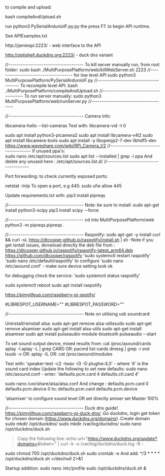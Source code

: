 to compile and upload:


bash compileAndUpload.sh

run python3 PySerialArdunioIF.py.py the press F7. to begin API runtime.

See APIExamples.txt  

http://jamiespi:2223/ - web interface to the API

http://optishell.duckdns.org:2223/ - duck dns variant

//--------------------------------------
To kill server manually run, from root folder:
sudo bash ./MultiPurposePlatform/web/killWebServer.sh 2223
//--------------------------------------
for low level API
sudo python3 MultiPurposePlatform/PySerialArdunioIF.py
//--------------------------------------
To recompile level API:
bash ./MultiPurposePlatform/compileAndUpload.sh
//--------------------------------------
To run server manually:
sudo python3 MultiPurposePlatform/web/runServer.py
//--------------------------------------

//--------------------------------------
Camera info:

libcamera-hello --list-cameras
Test with:  libcamera-vid -t 0

sudo apt install python3-picamera2
sudo apt install libcamera-v4l2
sudo apt install libcamera-tools
sudo apt install -y libopenjp2-7-dev libhdf5-dev
https://www.waveshare.com/wiki/RPi_Camera_V2
//--------------------------------------
If unused ppa's:  
sudo nano /etc/apt/sources.list
sudo apt list --installed | grep -i ppa 
And delete any unused here : /etc/apt/sources.list.d/
//--------------------------------------


Port forwarding: 
to check currently exposed ports:

netstat -tnlp
To open a port, e.g 445: sudo ufw allow 445

Update requirements.txt with:
pip3 install pipreqs

//--------------------------------------
Note: be sure to install:
sudo apt-get install python3-scipy
pip3 install scipy --force


//--------------------------------------
cd into MultiPurposePlatform/web
python3 -m  pipreqs.pipreqs .

//--------------------------------------
Raspotify:
sudo apt-get -y install curl && curl -sL https://dtcooper.github.io/raspotify/install.sh | sh
-Note if you get isntall issues, donwload directly the deb file from : https://dtcooper.github.io/raspotify/raspotify-latest_arm64.deb
https://github.com/dtcooper/raspotify
'sudo systemctl restart raspotify'
'sudo nano /etc/default/raspotify' to configure
'sudo nano /etc/asound.conf' - make sure device setting look ok

for debugging check the service:
'sudo systemctl status raspotify'

sudo systemctl reboot
sudo apt install raspotify

https://pimylifeup.com/raspberry-pi-spotify/

#LIBRESPOT_USERNAME="<Your username>"
#LIBRESPOT_PASSWORD="<Your username>"

//--------------------------------------
Note on utilising usb soundcard:

Uninstall/reinstall alsa:
  sudo apt-get remove alsa-utilssudo
  sudo apt-get remove alsamixer
  sudo apt-get install alsa-utils
  sudo apt-get install alsamixer
  sudo apt install pulseaudio-module-bluetooth
  pulseaudio --start


To set sound output device, mixed results from:
cat /proc/asound/cards
aplay -l
aplay -L | grep CARD
OR:
pacmd list-cards
dmesg | grep -i snd
lsusb -v
OR:
aplay -lL
OR:
cat /proc/asound/modules

Test with: 'speaker-test -c2 -twav -l3 -D plughw:4,0' - where '4' is the sound card index
Update the following to set new defaults:
sudo nano /etc/asound.conf - enter: 'defaults.pcm.card 4 defaults.ctl.card 4'


sudo nano /usr/share/alsa/alsa.conf
And change :
defaults.pcm.card 0
defaults.pcm.device 0
to:
defaults.pcm.card <card number>
defaults.pcm.device <card number>

'alsamixer' to configure sound level OR set directly amixer set Master 100%

//--------------------------------------
Duck dns guide!
https://pimylifeup.com/raspberry-pi-duck-dns/
.Go duckdns, login get token for chosen domain (https://www.duckdns.org/domains)
.Create domain 
sudo mkdir /opt/duckdns/
sudo mkdir /var/log/duckdns/
sudo nano /opt/duckdns/duck.sh
 > Copy the following line:
   echo url="https://www.duckdns.org/update?domains=<DOMAIN>&token=<TOKEN>" | curl -k -o /var/log/duckdns/duck.log -K -
   
sudo chmod 700 /opt/duckdns/duck.sh
sudo crontab -e
And add: 
*/3 * * * * /opt/duckdns/duck.sh >/dev/null 2>&1

Startup addition:
sudo nano /etc/profile
sudo /opt/duckdns/duck.sh &